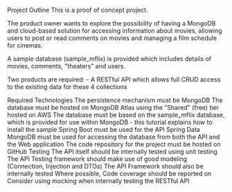 Project Outline
This is a proof of concept project.

The product owner wants to explore the possibility of having a MongoDB and cloud-based solution for accessing information about movies, allowing users to post or read comments on movies and managing a film schedule for cinemas.

A sample database (sample_mflix) is provided which includes details of movies, comments, "theaters" and users.

Two products are required: - A RESTful API which allows full CRUD access to the existing data for these 4 collections

Required Technologies
The persistence mechanism must be MongoDB
The database must be hosted on MongoDB Atlas using the "Shared" (free) tier hosted on AWS
The database must be based on the sample_mflix database, which is provided for use within MongoDB - this tutorial explains how to install the sample
Spring Boot must be used for the API
Spring Data MongoDB must be used for accessing the database from both the API and the Web application
The code repository for the project must be hosted on GitHub
Testing
The API itself should be internally tested using unit testing
The API Testing framework should make use of good modeling (Connection, Injection and DTOs)
The API Framework should also be internally tested
Where possible, Code coverage should be reported on
Consider using mocking when internally testing the RESTful API
